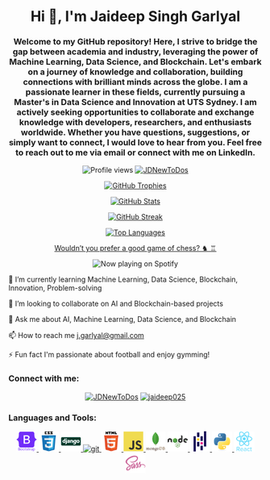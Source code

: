 <h1 align="center">Hi 👋, I'm Jaideep Singh Garlyal</h1>
<h3 align="center">Welcome to my GitHub repository! Here, I strive to bridge the gap between academia and industry, leveraging the power of Machine Learning, Data Science, and Blockchain. Let's embark on a journey of knowledge and collaboration, building connections with brilliant minds across the globe. I am a passionate learner in these fields, currently pursuing a Master's in Data Science and Innovation at UTS Sydney. I am actively seeking opportunities to collaborate and exchange knowledge with developers, researchers, and enthusiasts worldwide. Whether you have questions, suggestions, or simply want to connect, I would love to hear from you. Feel free to reach out to me via email or connect with me on LinkedIn.</h3>
<p align="center">
  <img src="https://komarev.com/ghpvc/?username=jaideepgarlyal15&label=Profile%20views&color=0e75b6&style=flat" alt="Profile views" />
  <a href="https://x.com/JDNewToDos" target="_blank"><img src="https://img.shields.io/twitter/follow/JDNewToDos?logo=twitter&style=for-the-badge" alt="JDNewToDos" /></a>
</p>
<p align="center">
  <a href="https://github.com/ryo-ma/github-profile-trophy"><img src="https://github-profile-trophy.vercel.app/?username=jaideepgarlyal15&theme=dracula&no-frame=true&row=1&column=6" alt="GitHub Trophies" /></a>
</p>
<p align="center">
  <a href="https://github.com/JaideepSinghGarlyal15"><img src="https://github-readme-stats.vercel.app/api?username=jaideepgarlyal15&show_icons=true&locale=en&theme=dracula" alt="GitHub Stats" /></a>
</p>
<p align="center">
  <a href="https://github.com/JaideepSinghGarlyal15"><img src="https://github-readme-streak-stats.herokuapp.com/?user=jaideepgarlyal15&theme=dracula" alt="GitHub Streak" /></a>
</p>
<p align="center">
  <a href="https://github.com/JaideepSinghGarlyal15"><img src="https://github-readme-stats.vercel.app/api/top-langs?username=jaideepgarlyal15&show_icons=true&locale=en&layout=compact&theme=dracula" alt="Top Languages" /></a>
</p>
<p align="center">
  <a href="https://lichess.org/?user=jaideepgarlyal15" target="_blank">Wouldn’t you prefer a good game of chess? ♞ ♖</a>
</p>
<p align="center">
  <img src="https://vercel.com/your_username/repo_name/api/spotify-now-playing" alt="Now playing on Spotify">
</p>
🌱 I’m currently learning Machine Learning, Data Science, Blockchain, Innovation, Problem-solving

👯 I’m looking to collaborate on AI and Blockchain-based projects

💬 Ask me about AI, Machine Learning, Data Science, and Blockchain

📫 How to reach me j.garlyal@gmail.com

⚡ Fun fact I'm passionate about football and enjoy gymming!

<h3 align="left">Connect with me:</h3>
<p align="center">
  <a href="https://x.com/JDNewToDos" target="blank"><img align="center" src="https://raw.githubusercontent.com/rahuldkjain/github-profile-readme-generator/master/src/images/icons/Social/twitter.svg" alt="JDNewToDos" height="30" width="40" /></a>
  <a href="https://linkedin.com/in/jaideep025" target="blank"><img align="center" src="https://raw.githubusercontent.com/rahuldkjain/github-profile-readme-generator/master/src/images/icons/Social/linked-in-alt.svg" alt="jaideep025" height="30" width="40" /></a>
</p>
<h3 align="left">Languages and Tools:</h3>
<p align="center"> 
  <a href="https://getbootstrap.com" target="_blank" rel="noreferrer"> 
    <img src="https://raw.githubusercontent.com/devicons/devicon/master/icons/bootstrap/bootstrap-plain-wordmark.svg" alt="bootstrap" width="40" height="40"/> 
  </a> 
  <a href="https://www.w3schools.com/css/" target="_blank" rel="noreferrer"> 
    <img src="https://raw.githubusercontent.com/devicons/devicon/master/icons/css3/css3-original-wordmark.svg" alt="css3" width="40" height="40"/> 
  </a> 
  <a href="https://www.djangoproject.com/" target="_blank" rel="noreferrer"> 
    <img src="https://raw.githubusercontent.com/devicons/devicon/master/icons/django/django-original.svg" alt="django" width="40" height="40"/> 
  </a> 
  <a href="https://git-scm.com/" target="_blank" rel="noreferrer"> 
    <img src="https://www.vectorlogo.zone/logos/git-scm/git-scm-icon.svg" alt="git" width="40" height="40"/> 
  </a> 
  <a href="https://www.w3.org/html/" target="_blank" rel="noreferrer"> 
    <img src="https://raw.githubusercontent.com/devicons/devicon/master/icons/html5/html5-original-wordmark.svg" alt="html5" width="40" height="40"/> 
  </a> 
  <a href="https://developer.mozilla.org/en-US/docs/Web/JavaScript" target="_blank" rel="noreferrer"> 
    <img src="https://raw.githubusercontent.com/devicons/devicon/master/icons/javascript/javascript-original.svg" alt="javascript" width="40" height="40"/> 
  </a> 
  <a href="https://www.mongodb.com/" target="_blank" rel="noreferrer"> 
    <img src="https://raw.githubusercontent.com/devicons/devicon/master/icons/mongodb/mongodb-original-wordmark.svg" alt="mongodb" width="40" height="40"/> 
  </a> 
  <a href="https://nodejs.org" target="_blank" rel="noreferrer"> 
    <img src="https://raw.githubusercontent.com/devicons/devicon/master/icons/nodejs/nodejs-original-wordmark.svg" alt="nodejs" width="40" height="40"/> 
  </a> 
  <a href="https://pandas.pydata.org/" target="_blank" rel="noreferrer"> 
    <img src="https://raw.githubusercontent.com/devicons/devicon/2ae2a900d2f041da66e950e4d48052658d850630/icons/pandas/pandas-original.svg" alt="pandas" width="40" height="40"/> 
  </a> 
  <a href="https://www.python.org" target="_blank" rel="noreferrer"> 
    <img src="https://raw.githubusercontent.com/devicons/devicon/master/icons/python/python-original.svg" alt="python" width="40" height="40"/> 
  </a> 
  <a href="https://reactjs.org/" target="_blank" rel="noreferrer"> 
    <img src="https://raw.githubusercontent.com/devicons/devicon/master/icons/react/react-original-wordmark.svg" alt="react" width="40" height="40"/> 
  </a> 
  <a href="https://sass-lang.com" target="_blank" rel="noreferrer"> 
    <img src="https://raw.githubusercontent.com/devicons/devicon/master/icons/sass/sass-original.svg" alt="sass" width="40" height="40"/> 
  </a> 
</p>
